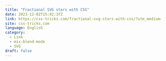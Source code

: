 ```yaml
---
title: "Fractional SVG stars with CSS"
date: 2021-12-02T15:42:37Z
link: https://css-tricks.com/fractional-svg-stars-with-css/?utm_medium=RSS&utm_source=news.12bit.vn
site: css-tricks.com
language: English
category:
  - Link
  - mix-blend-mode
  - SVG
draft: false
---
```

